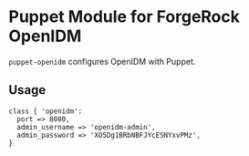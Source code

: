 # Puppet Module for ForgeRock OpenIDM

`puppet-openidm` configures OpenIDM with Puppet.

## Usage

    class { 'openidm': 
      port => 8080,
      admin_username => 'openidm-admin',
      admin_password => 'XO5Dg1BRbNBFJYcESNYxvPMz',
    }
